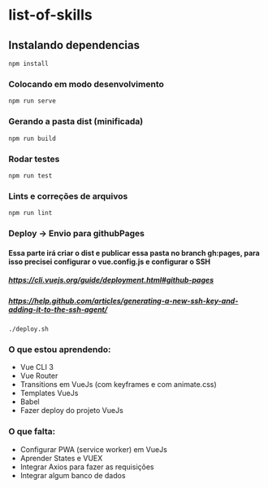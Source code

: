 # list-of-skills

## Instalando dependencias
```
npm install
```

### Colocando em modo desenvolvimento
```
npm run serve
```

### Gerando a pasta dist (minificada)
```
npm run build
```

### Rodar testes
```
npm run test
```

### Lints e correções de arquivos
```
npm run lint
```

### Deploy -> Envio para githubPages
#### Essa parte irá criar o dist e publicar essa pasta no branch gh:pages, para isso precisei configurar o vue.config.js e configurar o SSH
##### https://cli.vuejs.org/guide/deployment.html#github-pages
##### https://help.github.com/articles/generating-a-new-ssh-key-and-adding-it-to-the-ssh-agent/
```
./deploy.sh
```


### O que estou aprendendo:
- Vue CLI 3
- Vue Router
- Transitions em VueJs (com keyframes e com animate.css)
- Templates VueJs
- Babel
- Fazer deploy do projeto VueJs


### O que falta:
- Configurar PWA (service worker) em VueJs
- Aprender States e VUEX
- Integrar Axios para fazer as requisições
- Integrar algum banco de dados

